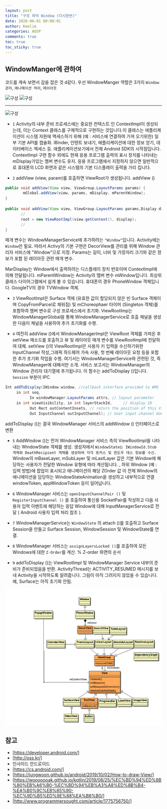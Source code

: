 ```yaml
---
layout: post
title: "구조 파악 Window (다시한번)"
date: 2020-06-01 00:00:01
author: Keelim
categories: AOSP
comments: true
toc: true
toc_sticky: true
---
```


## WindowManger에 관하여

코드를 계속 보면서 감을 잡은 것 d같다.
우선 WindowManger 역할은 3가지 `Window관리`, `애니메이션 처리`, `레이아웃`

![구성](https://github.com/keelim/AOSP/blob/master/docs/assets/reset0.png?raw=true)
![구성](https://github.com/keelim/AOSP/blob/master/docs/assets/reset1.png?raw=true)

- - -
![구성](https://github.com/keelim/AOSP/blob/master/docs/assets/reset2.png?raw=true)

- `1` Activity의 내부 준비 프로세스에는 중요한 컨텍스트 인 ContextImpl이 생성되는데,
이는 Context 클래스를 구체적으로 구현하는 것입니다.이 클래스는 애플리케이션이 시스템 자원에 액세스하기 위해 (예 : 서비스에 연결하여 가져 오기위한) 일부 기본 API를 캡슐화.
IBinder, 인텐트 보내기, 애플리케이션에 대한 정보 얻기, 데이터베이스 액세스 등.
애플리케이션보기에서 전체 Android SDK의 시작점입니다. ContextImpl 구현 함수 외에도 현재 응용 프로그램 출력의 표시 장치를 나타내는 mDisplay가있는 멤버 변수도 유지.
응용 프로그램에서 지정하지 않으면 일반적으로 휴대폰의 LCD 화면과 같은 시스템의 기본 디스플레이 출력을 가리 킵니다.

- `2` addView (view, param)를 호출하면 ViewRoot가 생성됩니다. addView ()

```java
public void addView(View view, ViewGroup.LayoutParams params) {
        mGlobal.addView(view, params, mDisplay, mParentWindow);
}

public void addView(View view, ViewGroup.LayoutParams params,Display display, Window parentWindow){
       //
       root = new ViewRootImpl(view.getContext(), display);
       //
}
```

매개 변수는 WindowManagerService에 추가하려는 `"Window"`입니다.
Activity에는 `Window`만 필요. 따라서 Activy의 기본 구현은 DecorView를 관리를 위해 Window 관리자 서비스에 "Window"으로 지정.
Params는 길이, 너비 및 가장자리 크기와 같은 정보가 포함 된 레이아웃 관련 매개 변수.

MarDisplay는 Window에서 출력하려는 ​​디스플레이 장치 번호이며 ContextImpl에 의해 전달됩니다.
mParentWindow는 Activity의 멤버 변수 mWindow입니다.
최상위 클래스 다이어그램에서 쉽게 볼 수 있습니다. 휴대폰의 경우 PhoneWindow 객체입니다. GoogleTV의 경우 TVWindow 객체.

- `3` ViewRootImpl은 Surface 객체 (유효한 값이 할당되지 않은 빈 Surface 객체이며 CopyFromParcel로 채워짐) 및
mChoreophaer 타이머 (Singleton 객체)를 포함하여  멤버 변수로 구성 프로세스에서 초기화.
ViewRootImp는 WindowManagerGlobal을 통해 WindowManagerService로 호출 채널을 생성 한 다음이 채널을 사용하여 추가 초기화를 수행.

- `4` 여전히 addView ()에서 WindowManagerImpl은 ViewRoot 객체를 가져온 후 setView 메소드를 호출하고 뷰 및 레이아웃 매개 변수를 ViewRootImpl에 전달하여 대체.
setView ()의 ViewRootImpl은 사용자 키 입력을 수신하기위한 InputChannel 작성,그래픽 하드웨어 가속 사용, 
첫 번째 레이아웃 요청 등을 포함한 추가 초기화 작업을 수행. 여기서는 WindowManagerService와 관련된 것,
즉 WindowManager에 대해서만 소개. 서비스 보고서는 WindowManager의 Window 관리자 대기열에 추가됩니다. 이 함수는 addToDisplay ()입니다.
`Session` 부분이 IPC


```java
Int addToDisplay(IWindow window, //callback interface provided to WMS
     in int seq,
           In windowManager.LayoutParams attrs, // layout parameter
     in int viewVisibility, in int layerStackId,     // display ID
           Out Rect outContentInsets, // return the position of this View on the display after WMS calculation
           Out InputChannel outInputChannel); // User input channel Handle
```

addToDisplay ()는 결국 WindowManager 서비스의 addWindow () 인터페이스로 변환

- `5` AddWindow ()는 먼저 WindowManager 서비스 측의 ViewRootImpl을 나타내는 WindowState 객체를 생성.
생성자에서 `WindowState는 IWindowId.Stub 객체와 DeathRecipient 객체를 생성하여 각각 포커스 및 윈도우 데스 정보를 수신.`
Window의 mBaseLayer, mSubLayer 및 mLastLayer 값은 기본 Window에 해당하는 사용자가 전달한 Window 유형에 따라 계산됩니다. ,
하위 Window (예 : 입력 방법)에 팝업이 표시되고 애니메이션의 해당 ZOrder 값 이 전체 Window의 애니메이션을 담당하는 WindowStateAnimation을 생성하고 내부적으로 연결
windowToken, appWindowToken 등이 일어납니다.

- `6` WindowManager 서비스는 `openInputChannelPair ()` 및 `RegisterInputChannel ()` 을 호출하여
통신용 SocketPair를 작성하고 다음 사용자 입력 이벤트에 해당하는 응답 Window에 대해 InputManagerService로 전달 ( Android 사용자 입력 처리 참조 ).

- `7` WindowManagerService는 `WindowState` 의 attach ()를 호출하고
Surface Session을 만들고 Surface Session, WindowSession 및 WindowState를 연결.

- `8` WindowManager 서비스는 `assignLayersLocked ()`를 호출하여 모든 Windows에 대한 `Z-Order`를 계산.
% Z-order 화면의 순서

- `9` addToDisplay ()는 ViewRootImpl 및 WindowManager Service 내부의 준비가 준비되었음을 반환.
ActivityThread는 ACTIVITY_RESUMED 메시지를 보내 Activity을 시작하도록 알려줍니다. 그림이 아직 그려지지 않았을 수 있습니다.
예, Surface는 아직 초기화 안됨.

![구성](https://github.com/keelim/AOSP/blob/master/docs/assets/reset3.png?raw=true)

## 참고

- [<https://developer.android.com/>]
- [<http://oss.kr/]>
- 인사이드 안드로이드
- [<https://cs.android.com/>]
- [<https://jungwoon.github.io/android/2019/10/02/How-to-draw-View/>]
- [<https://wooooooak.github.io/kotlin/2019/08/25/%EC%BD%94%ED%8B%80%EB%A6%B0-%EC%BD%94%EB%A3%A8%ED%8B%B4-%EA%B0%9C%EB%85%90-%EC%9D%B5%ED%9E%88%EA%B8%B0/>]
- [<http://www.programmersought.com/article/1775756750/>]

